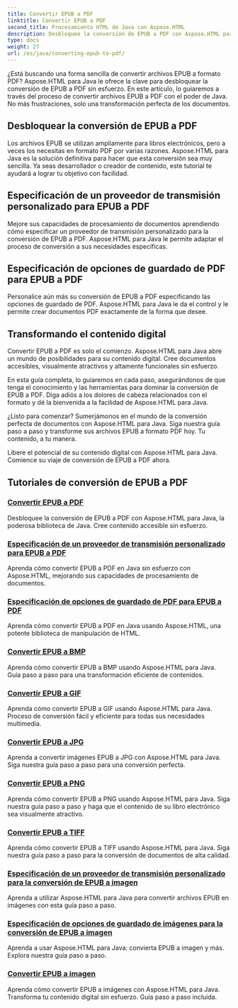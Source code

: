 ```yaml
---
title: Convertir EPUB a PDF
linktitle: Convertir EPUB a PDF
second_title: Procesamiento HTML de Java con Aspose.HTML
description: Desbloquee la conversión de EPUB a PDF con Aspose.HTML para Java, la poderosa biblioteca de Java. Cree contenido accesible sin esfuerzo.
type: docs
weight: 27
url: /es/java/converting-epub-to-pdf/
---
```


¿Está buscando una forma sencilla de convertir archivos EPUB a formato PDF? Aspose.HTML para Java le ofrece la clave para desbloquear la conversión de EPUB a PDF sin esfuerzo. En este artículo, lo guiaremos a través del proceso de convertir archivos EPUB a PDF con el poder de Java. No más frustraciones, solo una transformación perfecta de los documentos.

## Desbloquear la conversión de EPUB a PDF

Los archivos EPUB se utilizan ampliamente para libros electrónicos, pero a veces los necesitas en formato PDF por varias razones. Aspose.HTML para Java es la solución definitiva para hacer que esta conversión sea muy sencilla. Ya seas desarrollador o creador de contenido, este tutorial te ayudará a lograr tu objetivo con facilidad.

## Especificación de un proveedor de transmisión personalizado para EPUB a PDF

Mejore sus capacidades de procesamiento de documentos aprendiendo cómo especificar un proveedor de transmisión personalizado para la conversión de EPUB a PDF. Aspose.HTML para Java le permite adaptar el proceso de conversión a sus necesidades específicas.

## Especificación de opciones de guardado de PDF para EPUB a PDF

Personalice aún más su conversión de EPUB a PDF especificando las opciones de guardado de PDF. Aspose.HTML para Java le da el control y le permite crear documentos PDF exactamente de la forma que desee.

## Transformando el contenido digital

Convertir EPUB a PDF es solo el comienzo. Aspose.HTML para Java abre un mundo de posibilidades para su contenido digital. Cree documentos accesibles, visualmente atractivos y altamente funcionales sin esfuerzo.

En esta guía completa, lo guiaremos en cada paso, asegurándonos de que tenga el conocimiento y las herramientas para dominar la conversión de EPUB a PDF. Diga adiós a los dolores de cabeza relacionados con el formato y dé la bienvenida a la facilidad de Aspose.HTML para Java.

¿Listo para comenzar? Sumerjámonos en el mundo de la conversión perfecta de documentos con Aspose.HTML para Java. Siga nuestra guía paso a paso y transforme sus archivos EPUB a formato PDF hoy. Tu contenido, a tu manera.

Libere el potencial de su contenido digital con Aspose.HTML para Java. Comience su viaje de conversión de EPUB a PDF ahora.
## Tutoriales de conversión de EPUB a PDF
### [Convertir EPUB a PDF](./convert-epub-to-pdf/)
Desbloquee la conversión de EPUB a PDF con Aspose.HTML para Java, la poderosa biblioteca de Java. Cree contenido accesible sin esfuerzo.
### [Especificación de un proveedor de transmisión personalizado para EPUB a PDF](./convert-epub-to-pdf-specify-custom-stream-provider/)
Aprenda cómo convertir EPUB a PDF en Java sin esfuerzo con Aspose.HTML, mejorando sus capacidades de procesamiento de documentos.
### [Especificación de opciones de guardado de PDF para EPUB a PDF](./convert-epub-to-pdf-specify-pdf-save-options/)
Aprenda cómo convertir EPUB a PDF en Java usando Aspose.HTML, una potente biblioteca de manipulación de HTML.
### [Convertir EPUB a BMP](./convert-epub-to-bmp/)
Aprenda cómo convertir EPUB a BMP usando Aspose.HTML para Java. Guía paso a paso para una transformación eficiente de contenidos.
### [Convertir EPUB a GIF](./convert-epub-to-gif/)
Aprenda cómo convertir EPUB a GIF usando Aspose.HTML para Java. Proceso de conversión fácil y eficiente para todas sus necesidades multimedia.
### [Convertir EPUB a JPG](./convert-epub-to-jpg/)
Aprenda a convertir imágenes EPUB a JPG con Aspose.HTML para Java. Siga nuestra guía paso a paso para una conversión perfecta.
### [Convertir EPUB a PNG](./convert-epub-to-png/)
Aprenda cómo convertir EPUB a PNG usando Aspose.HTML para Java. Siga nuestra guía paso a paso y haga que el contenido de su libro electrónico sea visualmente atractivo.
### [Convertir EPUB a TIFF](./convert-epub-to-tiff/)
Aprenda cómo convertir EPUB a TIFF usando Aspose.HTML para Java. Siga nuestra guía paso a paso para la conversión de documentos de alta calidad.
### [Especificación de un proveedor de transmisión personalizado para la conversión de EPUB a imagen](./convert-epub-to-image-specify-custom-stream-provider/)
Aprenda a utilizar Aspose.HTML para Java para convertir archivos EPUB en imágenes con esta guía paso a paso.
### [Especificación de opciones de guardado de imágenes para la conversión de EPUB a imagen](./convert-epub-to-image-specify-image-save-options/)
Aprenda a usar Aspose.HTML para Java: convierta EPUB a imagen y más. Explora nuestra guía paso a paso.
### [Convertir EPUB a imagen](./convert-epub-to-image/)
Aprenda cómo convertir EPUB a imágenes con Aspose.HTML para Java. Transforma tu contenido digital sin esfuerzo. Guía paso a paso incluida.